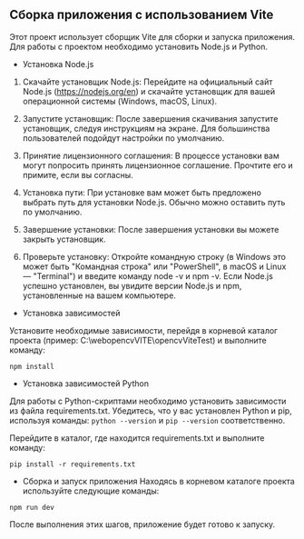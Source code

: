 ## Сборка приложения с использованием Vite
Этот проект использует сборщик Vite для сборки и запуска приложения. Для работы с проектом необходимо установить Node.js и Python.

- Установка Node.js
1. Скачайте установщик Node.js:
Перейдите на официальный сайт Node.js (https://nodejs.org/en) и скачайте установщик для вашей операционной системы (Windows, macOS, Linux).

2. Запустите установщик:
После завершения скачивания запустите установщик, следуя инструкциям на экране. Для большинства пользователей подойдут настройки по умолчанию.

3. Принятие лицензионного соглашения:
В процессе установки вам могут попросить принять лицензионное соглашение. Прочтите его и примите, если вы согласны.

4. Установка пути:
При установке вам может быть предложено выбрать путь для установки Node.js. Обычно можно оставить путь по умолчанию.

5. Завершение установки:
После завершения установки вы можете закрыть установщик.

6. Проверьте установку:
Откройте командную строку (в Windows это может быть "Командная строка" или "PowerShell", в macOS и Linux — "Terminal") и введите команду node -v и npm -v. Если Node.js успешно установлен, вы увидите версии Node.js и npm, установленные на вашем компьютере.

- Установка зависимостей

Установите необходимые зависимости, перейдя в корневой каталог проекта (пример: C:\webopencvVITE\opencvViteTest) и выполните команду:

```npm install```  

- Установка зависимостей Python
  
Для работы с Python-скриптами необходимо установить зависимости из файла requirements.txt. Убедитесь, что у вас установлен Python и pip, используя команды: ```python --version``` и ```pip --version``` соответственно.

Перейдите в каталог, где находится requirements.txt и выполните команду:

```pip install -r requirements.txt```

- Сборка и запуск приложения
Находясь в корневом каталоге проекта используйте следующие команды:

```npm run dev```
  

После выполнения этих шагов, приложение будет готово к запуску.
